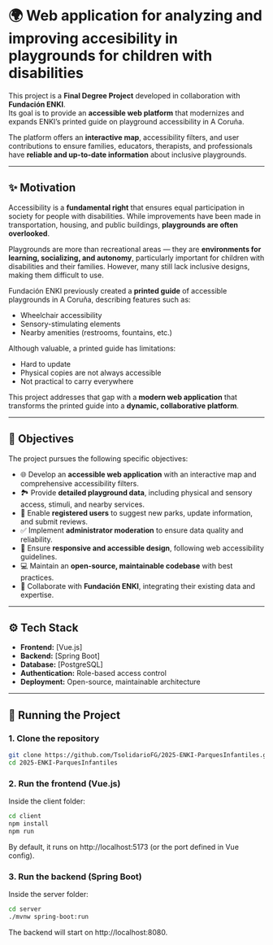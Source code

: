 # 🌍 Web application for analyzing and improving accesibility in playgrounds for children with disabilities

This project is a **Final Degree Project** developed in collaboration with **Fundación ENKI**.  
Its goal is to provide an **accessible web platform** that modernizes and expands ENKI’s printed guide on playground accessibility in A Coruña.  

The platform offers an **interactive map**, accessibility filters, and user contributions to ensure families, educators, therapists, and professionals have **reliable and up-to-date information** about inclusive playgrounds.  

---

## ✨ Motivation

Accessibility is a **fundamental right** that ensures equal participation in society for people with disabilities. While improvements have been made in transportation, housing, and public buildings, **playgrounds are often overlooked**.  

Playgrounds are more than recreational areas — they are **environments for learning, socializing, and autonomy**, particularly important for children with disabilities and their families. However, many still lack inclusive designs, making them difficult to use.  

Fundación ENKI previously created a **printed guide** of accessible playgrounds in A Coruña, describing features such as:
- Wheelchair accessibility  
- Sensory-stimulating elements  
- Nearby amenities (restrooms, fountains, etc.)  

Although valuable, a printed guide has limitations:
- Hard to update  
- Physical copies are not always accessible  
- Not practical to carry everywhere  

This project addresses that gap with a **modern web application** that transforms the printed guide into a **dynamic, collaborative platform**.

---

## 🎯 Objectives

The project pursues the following specific objectives:

- 🌐 Develop an **accessible web application** with an interactive map and comprehensive accessibility filters.  
- 🏞️ Provide **detailed playground data**, including physical and sensory access, stimuli, and nearby services.  
- 👥 Enable **registered users** to suggest new parks, update information, and submit reviews.  
- ✅ Implement **administrator moderation** to ensure data quality and reliability.  
- 📱 Ensure **responsive and accessible design**, following web accessibility guidelines.  
- 💻 Maintain an **open-source, maintainable codebase** with best practices.  
- 🤝 Collaborate with **Fundación ENKI**, integrating their existing data and expertise.  

---

## ⚙️ Tech Stack

- **Frontend:** [Vue.js]  
- **Backend:** [Spring Boot]  
- **Database:** [PostgreSQL]  
- **Authentication:** Role-based access control  
- **Deployment:** Open-source, maintainable architecture  

---

## 🚀 Running the Project

### 1. Clone the repository
```bash
git clone https://github.com/TsolidarioFG/2025-ENKI-ParquesInfantiles.git
cd 2025-ENKI-ParquesInfantiles
```

### 2. Run the frontend (Vue.js)

Inside the client folder:
```bash
cd client
npm install
npm run
```

By default, it runs on http://localhost:5173 (or the port defined in Vue config).

### 3. Run the backend (Spring Boot)

Inside the server folder:
```bash
cd server
./mvnw spring-boot:run
```

The backend will start on http://localhost:8080.
